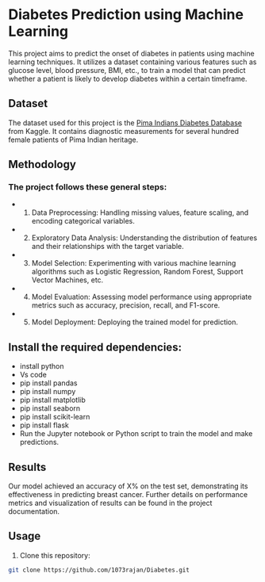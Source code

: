 # Diabetes Prediction using Machine Learning

This project aims to predict the onset of diabetes in patients using machine learning techniques. 
It utilizes a dataset containing various features such as glucose level, blood pressure, BMI, etc., 
to train a model that can predict whether a patient is likely to develop diabetes within a certain timeframe.

## Dataset

The dataset used for this project is the [Pima Indians Diabetes Database](https://www.kaggle.com/uciml/pima-indians-diabetes-database) from Kaggle.
It contains diagnostic measurements for several hundred female patients of Pima Indian heritage.

## Methodology
### The project follows these general steps:
- 1. Data Preprocessing: Handling missing values, feature scaling, and encoding categorical variables.
- 2. Exploratory Data Analysis: Understanding the distribution of features and their relationships with the target variable.
- 3. Model Selection: Experimenting with various machine learning algorithms such as Logistic Regression, Random Forest, Support Vector Machines, etc.
- 4. Model Evaluation: Assessing model performance using appropriate metrics such as accuracy, precision, recall, and F1-score.
- 5. Model Deployment: Deploying the trained model for prediction.

## Install the required dependencies:

- install python
- Vs code
- pip install pandas
- pip install numpy
- pip install matplotlib
- pip install seaborn
- pip install scikit-learn
- pip install flask
- Run the Jupyter notebook or Python script to train the model and make predictions.

## Results
Our model achieved an accuracy of X% on the test set, demonstrating its effectiveness in predicting breast cancer. 
Further details on performance metrics and visualization of results can be found in the project documentation.

## Usage

1. Clone this repository:

```bash
git clone https://github.com/1073rajan/Diabetes.git
